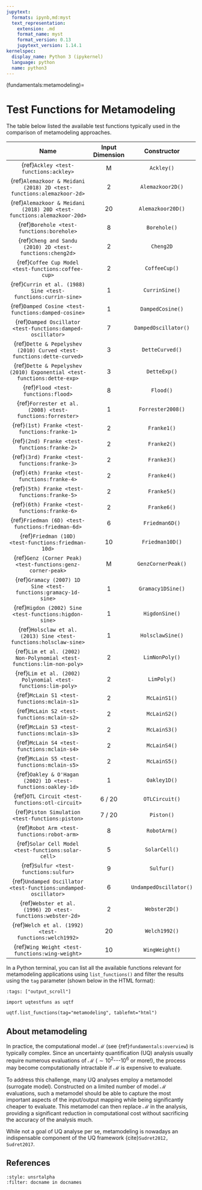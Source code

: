 ```yaml
---
jupytext:
  formats: ipynb,md:myst
  text_representation:
    extension: .md
    format_name: myst
    format_version: 0.13
    jupytext_version: 1.14.1
kernelspec:
  display_name: Python 3 (ipykernel)
  language: python
  name: python3
---
```


(fundamentals:metamodeling)=
# Test Functions for Metamodeling

The table below listed the available test functions typically used
in the comparison of metamodeling approaches.

|                                  Name                                   | Input Dimension |      Constructor       |
|:-----------------------------------------------------------------------:|:---------------:|:----------------------:|
|                  {ref}`Ackley <test-functions:ackley>`                  |        M        |       `Ackley()`       |
|  {ref}`Alemazkoor & Meidani (2018) 2D <test-functions:alemazkoor-2d>`   |        2        |    `Alemazkoor2D()`    |
| {ref}`Alemazkoor & Meidani (2018) 20D <test-functions:alemazkoor-20d>`  |       20        |   `Alemazkoor20D()`    |
|                {ref}`Borehole <test-functions:borehole>`                |        8        |      `Borehole()`      |
|        {ref}`Cheng and Sandu (2010) 2D <test-functions:cheng2d>`        |        2        |       `Cheng2D`        |
|           {ref}`Coffee Cup Model <test-functions:coffee-cup>`           |        2        |     `CoffeeCup()`      |
|      {ref}`Currin et al. (1988) Sine <test-functions:currin-sine>`      |        1        |     `CurrinSine()`     |
|           {ref}`Damped Cosine <test-functions:damped-cosine>`           |        1        |    `DampedCosine()`    |
|       {ref}`Damped Oscillator <test-functions:damped-oscillator>`       |        7        |  `DampedOscillator()`  |
|  {ref}`Dette & Pepelyshev (2010) Curved <test-functions:dette-curved>`  |        3        |    `DetteCurved()`     |
| {ref}`Dette & Pepelyshev (2010) Exponential <test-functions:dette-exp>` |        3        |      `DetteExp()`      |
|                   {ref}`Flood <test-functions:flood>`                   |        8        |       `Flood()`        |
|        {ref}`Forrester et al. (2008) <test-functions:forrester>`        |        1        |   `Forrester2008()`    |
|              {ref}`(1st) Franke <test-functions:franke-1>`              |        2        |      `Franke1()`       |
|              {ref}`(2nd) Franke <test-functions:franke-2>`              |        2        |      `Franke2()`       |
|              {ref}`(3rd) Franke <test-functions:franke-3>`              |        2        |      `Franke3()`       |
|              {ref}`(4th) Franke <test-functions:franke-4>`              |        2        |      `Franke4()`       |
|              {ref}`(5th) Franke <test-functions:franke-5>`              |        2        |      `Franke5()`       |
|              {ref}`(6th) Franke <test-functions:franke-6>`              |        2        |      `Franke6()`       |
|            {ref}`Friedman (6D) <test-functions:friedman-6d>`            |        6        |     `Friedman6D()`     |
|           {ref}`Friedman (10D) <test-functions:friedman-10d>`           |       10        |    `Friedman10D()`     |
|       {ref}`Genz (Corner Peak) <test-functions:genz-corner-peak>`       |        M        |   `GenzCornerPeak()`   |
|     {ref}`Gramacy (2007) 1D Sine <test-functions:gramacy-1d-sine>`      |        1        |   `Gramacy1DSine()`    |
|         {ref}`Higdon (2002) Sine <test-functions:higdon-sine>`          |        1        |     `HigdonSine()`     |
|    {ref}`Holsclaw et al. (2013) Sine <test-functions:holsclaw-sine>`    |        1        |    `HolsclawSine()`    |
|  {ref}`Lim et al. (2002) Non-Polynomial <test-functions:lim-non-poly>`  |        2        |     `LimNonPoly()`     |
|      {ref}`Lim et al. (2002) Polynomial <test-functions:lim-poly>`      |        2        |      `LimPoly()`       |
|               {ref}`McLain S1 <test-functions:mclain-s1>`               |        2        |      `McLainS1()`      |
|               {ref}`McLain S2 <test-functions:mclain-s2>`               |        2        |      `McLainS2()`      |
|               {ref}`McLain S3 <test-functions:mclain-s3>`               |        2        |      `McLainS3()`      |
|               {ref}`McLain S4 <test-functions:mclain-s4>`               |        2        |      `McLainS4()`      |
|               {ref}`McLain S5 <test-functions:mclain-s5>`               |        2        |      `McLainS5()`      |
|      {ref}`Oakley & O'Hagan (2002) 1D <test-functions:oakley-1d>`       |        1        |      `Oakley1D()`      |
|             {ref}`OTL Circuit <test-functions:otl-circuit>`             |     6 / 20      |     `OTLCircuit()`     |
|            {ref}`Piston Simulation <test-functions:piston>`             |     7 / 20      |       `Piston()`       |
|               {ref}`Robot Arm <test-functions:robot-arm>`               |        8        |      `RobotArm()`      |
|           {ref}`Solar Cell Model <test-functions:solar-cell>`           |        5        |     `SolarCell()`      |
|                  {ref}`Sulfur <test-functions:sulfur>`                  |        9        |       `Sulfur()`       |
|     {ref}`Undamped Oscillator <test-functions:undamped-oscillator>`     |        6        | `UndampedOscillator()` |
|       {ref}`Webster et al. (1996) 2D <test-functions:webster-2d>`       |        2        |     `Webster2D()`      |
|          {ref}`Welch et al. (1992) <test-functions:welch1992>`          |       20        |     `Welch1992()`      |
|             {ref}`Wing Weight <test-functions:wing-weight>`             |       10        |     `WingWeight()`     |

In a Python terminal, you can list all the available functions relevant
for metamodeling applications using ``list_functions()``
and filter the results using the ``tag`` parameter
(shown below in the HTML format):

```{code-cell} ipython3
:tags: ["output_scroll"]

import uqtestfuns as uqtf

uqtf.list_functions(tag="metamodeling", tablefmt="html")
```

## About metamodeling

In practice, the computational model $\mathcal{M}$ (see {ref}`fundamentals:overview`)
is typically complex.
Since an uncertainty quantification (UQ) analysis usually require numerous
evaluations of $\mathcal{M}$ ($\sim 10^2$---$10^6$ or more!), the process
may become computationally intractable if $\mathcal{M}$ is expensive to evaluate.

To address this challenge, many UQ analyses employ a metamodel (surrogate model).
Constructed on a limited number of model $\mathcal{M}$ evaluations,
such a metamodel should be able to capture the most important aspects
of the input/output mapping while being significantly cheaper to evaluate.
This metamodel can then replace $\mathcal{M}$ in the analysis,
providing a significant reduction in computational cost without
sacrificing the accuracy of the analysis much.

While not a goal of UQ analyse per se, metamodeling is nowadays an indispensable
component of the UQ framework {cite}`Sudret2012, Sudret2017`.

## References

```{bibliography}
:style: unsrtalpha
:filter: docname in docnames
```
